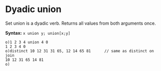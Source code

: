 # Dyadic union

Set union is a dyadic verb. Returns all vаlues from both arguments once.

**Syntax:** ```x union y; union[x;y]```

```o
o)1 2 3 4 union 4 0
1 2 3 4 0
o)distinct 10 12 31 31 65, 12 14 65 81      // same as distinct on join
10 12 31 65 14 81
o)
```
